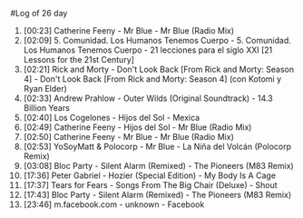 #Log of 26 day

1. [00:23] Catherine Feeny - Mr Blue - Mr Blue (Radio Mix)
1. [02:09] 5. Comunidad. Los Humanos Tenemos Cuerpo - 5. Comunidad. Los Humanos Tenemos Cuerpo - 21 lecciones para el siglo XXI [21 Lessons for the 21st Century]
1. [02:21] Rick and Morty - Don't Look Back [From Rick and Morty: Season 4] - Don't Look Back [From Rick and Morty: Season 4] (con Kotomi y Ryan Elder)
1. [02:33] Andrew Prahlow - Outer Wilds (Original Soundtrack) - 14.3 Billion Years
1. [02:40] Los Cogelones - Hijos del Sol - Mexica
1. [02:49] Catherine Feeny - Hijos del Sol - Mr Blue (Radio Mix)
1. [02:50] Catherine Feeny - Mr Blue - Mr Blue (Radio Mix)
1. [02:53] YoSoyMatt & Polocorp - Mr Blue - La Niña del Volcán (Polocorp Remix)
1. [03:08] Bloc Party - Silent Alarm (Remixed) - The Pioneers (M83 Remix)
1. [17:36] Peter Gabriel - Hozier (Special Edition) - My Body Is A Cage
1. [17:37] Tears for Fears - Songs From The Big Chair (Deluxe) - Shout
1. [17:43] Bloc Party - Silent Alarm (Remixed) - The Pioneers (M83 Remix)
1. [23:46] m.facebook.com - unknown - Facebook
